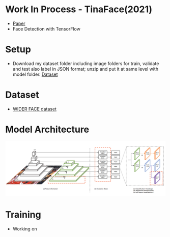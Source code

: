 # Work In Process - TinaFace(2021)
- [Paper](https://arxiv.org/pdf/2011.13183.pdf)
- Face Detection with TensorFlow


# Setup
- Download my dataset folder including image folders for train, validate and test also label in JSON format; unzip and put it at same level with model folder. [Dataset](https://drive.google.com/file/d/1hOWAulRkNtIqFgtMshI2_8SiE0pHeRwf/view?usp=sharing)


# Dataset
- [WIDER FACE dataset](http://shuoyang1213.me/WIDERFACE/)


# Model Architecture
![image](assets/model.png)


# Training 
- Working on


